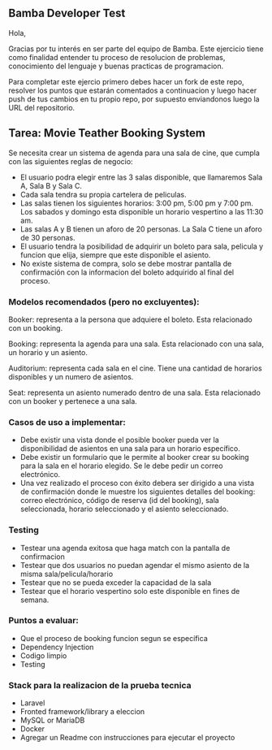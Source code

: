 ## Bamba Developer Test

Hola,

Gracias por tu interés en ser parte del equipo de Bamba. Este ejercicio tiene como finalidad entender tu proceso de resolucion de problemas, conocimiento del lenguaje y buenas practicas de programacion.

Para completar este ejercio primero debes hacer un fork de este repo, resolver los puntos que estarán comentados a continuacion y luego hacer push de tus cambios en tu propio repo, por supuesto enviandonos luego la URL del repositorio.

## Tarea: Movie Teather Booking System

Se necesita crear un sistema de agenda para una sala de cine, que cumpla con las siguientes reglas de negocio:

- El usuario podra elegir entre las 3 salas disponible, que llamaremos Sala A, Sala B y Sala C.
- Cada sala tendra su propia cartelera de peliculas.
- Las salas tienen los siguientes horarios: 3:00 pm, 5:00 pm y 7:00 pm. Los sabados y domingo esta disponible un horario vespertino a las 11:30 am.
- Las salas A y B tienen un aforo de 20 personas. La Sala C tiene un aforo de 30 personas.
- El usuario tendra la posibilidad de adquirir un boleto para sala, pelicula y funcion que elija, siempre que este disponible el asiento.
- No existe sistema de compra, solo se debe mostrar pantalla de confirmación con la informacion del boleto adquirido al final del proceso.

### Modelos recomendados (pero no excluyentes):

Booker: representa a la persona que adquiere el boleto. Esta relacionado con un booking.

Booking: representa la agenda para una sala. Esta relacionado con una sala, un horario y un asiento.

Auditorium: representa cada sala en el cine. Tiene una cantidad de horarios disponibles y un numero de asientos.

Seat: representa un asiento numerado dentro de una sala. Esta relacionado con un booker y pertenece a una sala.

### Casos de uso a implementar:

- Debe existir una vista donde el posible booker pueda ver la disponibilidad de asientos en una sala para un horario específico.
- Debe existir un formulario que le permite al booker crear su booking para la sala en el horario elegido. Se le debe pedir un correo electrónico.
- Una vez realizado el proceso con éxito debera ser dirigido a una vista de confirmación donde le muestre los siguientes detalles del booking: correo electrónico, código de reserva (id del booking), sala seleccionada, horario seleccionado y el asiento seleccionado.

### Testing

- Testear una agenda exitosa que haga match con la pantalla de confirmacion
- Testear que dos usuarios no puedan agendar el mismo asiento de la misma sala/pelicula/horario
- Testear que no se pueda exceder la capacidad de la sala
- Testear que el horario vespertino solo este disponible en fines de semana.

### Puntos a evaluar:

- Que el proceso de booking funcion segun se específica
- Dependency Injection
- Codigo limpio
- Testing

### Stack para la realizacion de la prueba tecnica

- Laravel
- Fronted framework/library a eleccion
- MySQL or MariaDB
- Docker
- Agregar un Readme con instrucciones para ejecutar el proyecto